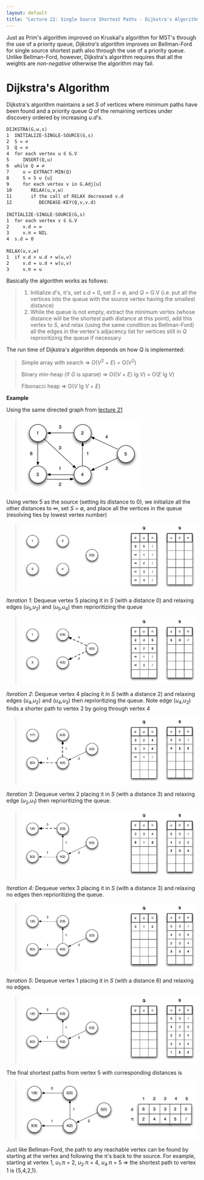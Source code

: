 ```yaml
---
layout: default
title: "Lecture 22: Single Source Shortest Paths - Dijkstra's Algorithm"
---
```


Just as Prim's algorithm improved on Kruskal's algorithm for MST's through the use of a priority queue, *Dijkstra's algorithm* improves on Bellman-Ford for single source shortest path also through the use of a priority queue. Unlike Bellman-Ford, however, Dijkstra's algorithm requires that all the weights are *non-negative* otherwise the algorithm may fail.

Dijkstra's Algorithm
====================

Dijkstra's algorithm maintains a set *S* of vertices where minimum paths have been found and a priority queue *Q* of the remaining vertices under discovery ordered by increasing *u.d*'s.

	DIJKSTRA(G,w,s)
	1  INITIALIZE-SINGLE-SOURCE(G,s)
	2  S = ∅
	3  Q = ∅
	4  for each vertex u ∈ G.V
	5     INSERT(Q,u)
	6  while Q ≠ ∅
	7     u = EXTRACT-MIN(Q)
	8     S = S ∪ {u}
	9     for each vertex v in G.Adj[u]
	10       RELAX(u,v,w)
	11       if the call of RELAX decreased v.d
	12          DECREASE-KEY(Q,v,v.d)

	INITIALIZE-SINGLE-SOURCE(G,s)
	1  for each vertex v ∈ G.V
	2     v.d = ∞
	3     v.π = NIL
	4  s.d = 0
	
	RELAX(u,v,w)
	1  if v.d > u.d + w(u,v)
	2     v.d = u.d + w(u,v)
	3     v.π = u

Basically the algorithm works as follows:

> 1.  Initialize *d*'s, π's, set *s.d* = 0, set *S* = ∅, and *Q* = G.V (i.e. put all the vertices into the queue with the source vertex having the smallest distance)
> 2.  While the queue is not empty, extract the minimum vertex (whose distance will be the shortest path distance at this point), add this vertex to *S*, and relax (using the same condition as Bellman-Ford) all the edges in the vertex's adjacency list for vertices still in *Q* reprioritizing the queue if necessary

The run time of Dijkstra's algorithm depends on how *Q* is implemented:

> Simple array with search ⇒ O(*V*<sup>2</sup> + *E*) = O(*V*<sup>2</sup>)
>
> Binary min-heap (if *G* is sparse) ⇒ O((*V* + *E*) lg *V*) = O(*E* lg *V*)
>
> Fibonacci heap ⇒ O(*V* lg *V* + *E*)

**Example**

Using the same directed graph from [lecture 21](lecture21.html)

> ![image](images/lecture22/Dijkstraexample.png)

Using vertex 5 as the source (setting its distance to 0), we initialize all the other distances to ∞, set *S* = ∅, and place all the vertices in the queue (resolving ties by lowest vertex number)

> ![image](images/lecture22/Dijkstraexample1.png)

*Iteration 1*: Dequeue vertex 5 placing it in *S* (with a distance 0) and relaxing edges (*u*<sub>5</sub>,*u*<sub>2</sub>) and (*u*<sub>5</sub>,*u*<sub>4</sub>) then reprioritizing the queue

> ![image](images/lecture22/Dijkstraexample2.png)

*Iteration 2*: Dequeue vertex 4 placing it in *S* (with a distance 2) and relaxing edges (*u*<sub>4</sub>,*u*<sub>2</sub>) and (*u*<sub>4</sub>,*u*<sub>3</sub>) then reprioritizing the queue. Note edge (*u*<sub>4</sub>,*u*<sub>2</sub>) finds a shorter path to vertex 2 by going through vertex 4

> ![image](images/lecture22/Dijkstraexample3.png)

*Iteration 3*: Dequeue vertex 2 placing it in *S* (with a distance 3) and relaxing edge (*u*<sub>2</sub>,*u*<sub>1</sub>) then reprioritizing the queue.

> ![image](images/lecture22/Dijkstraexample4.png)

*Iteration 4*: Dequeue vertex 3 placing it in *S* (with a distance 3) and relaxing no edges then reprioritizing the queue.

> ![image](images/lecture22/Dijkstraexample5.png)

*Iteration 5*: Dequeue vertex 1 placing it in *S* (with a distance 6) and relaxing no edges.

> ![image](images/lecture22/Dijkstraexample6.png)

The final shortest paths from vertex 5 with corresponding distances is

> ![image](images/lecture22/Dijkstraexample7.png)

Just like Bellman-Ford, the path to any reachable vertex can be found by starting at the vertex and following the π's back to the source. For example, starting at vertex 1, *u*<sub>1</sub>.π = 2, *u*<sub>2</sub>.π = 4, *u*<sub>4</sub>.π = 5 ⇒ the shortest path to vertex 1 is {5,4,2,1}.

